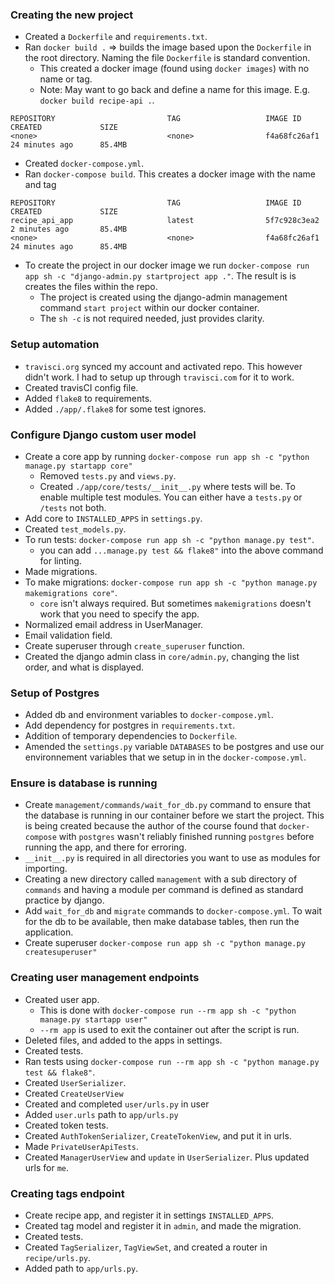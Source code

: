 ### Creating the new project
* Created a `Dockerfile` and `requirements.txt`.
* Ran `docker build .` => builds the image based upon the `Dockerfile` in the root directory. Naming the file `Dockerfile` is standard convention.
  * This created a docker image (found using `docker images`) with no name or tag.
  * Note: May want to go back and define a name for this image. E.g. `docker build recipe-api .`.
```
REPOSITORY                         TAG                   IMAGE ID            CREATED             SIZE
<none>                             <none>                f4a68fc26af1        24 minutes ago      85.4MB
```
* Created `docker-compose.yml`.
* Ran `docker-compose build`. This creates a docker image with the name and tag
```
REPOSITORY                         TAG                   IMAGE ID            CREATED             SIZE
recipe_api_app                     latest                5f7c928c3ea2        2 minutes ago       85.4MB
<none>                             <none>                f4a68fc26af1        24 minutes ago      85.4MB
```
* To create the project in our docker image we run `docker-compose run app sh -c "django-admin.py startproject app ."`. The result is is creates the files within the repo.
  * The project is created using the django-admin management command `start project` within our docker container.
  * The `sh -c` is not required needed, just provides clarity.

### Setup automation
* `travisci.org` synced my account and activated repo. This however didn't work. I had to setup up through `travisci.com` for it to work.
* Created travisCI config file.
* Added `flake8` to requirements.
* Added `./app/.flake8` for some test ignores.

### Configure Django custom user model
* Create a core app by running `docker-compose run app sh -c "python manage.py startapp core"`
  * Removed `tests.py` and `views.py`.
  * Created `./app/core/tests/__init__.py` where tests will be. To enable multiple test modules. You can either have a `tests.py` or `/tests` not both.
* Add core to `INSTALLED_APPS` in `settings.py`.
* Created `test_models.py`.
* To run tests: `docker-compose run app sh -c "python manage.py test"`.
  * you can add `...manage.py test && flake8"` into the above command for linting.
* Made migrations.
* To make migrations: `docker-compose run app sh -c "python manage.py makemigrations core"`.
  * `core` isn't always required. But sometimes `makemigrations` doesn't work that you need to specify the app.
* Normalized email address in UserManager.
* Email validation field.
* Create superuser through `create_superuser` function.
* Created the django admin class in `core/admin.py`, changing the list order, and what is displayed.

### Setup of Postgres
* Added db and environment variables to `docker-compose.yml`.
* Add dependency for postgres in `requirements.txt`.
* Addition of temporary dependencies to `Dockerfile`.
* Amended the `settings.py` variable `DATABASES` to be postgres and use our environnement variables that we setup in in the `docker-compose.yml`.

### Ensure is database is running
* Create `management/commands/wait_for_db.py` command to ensure that the database is running in our container before we start the project. This is being created because the author of the course found that `docker-compose` with `postgres` wasn't reliably finished running `postgres` before running the app, and there for erroring.
* `__init__.py` is required in all directories you want to use as modules for importing.
* Creating a new directory called `management` with a sub directory of `commands` and having a module per command is defined as standard practice by django.
* Add `wait_for_db` and `migrate` commands to `docker-compose.yml`. To wait for the db to be available, then make database tables, then run the application.
* Create superuser `docker-compose run app sh -c "python manage.py createsuperuser"`

### Creating user management endpoints
* Created user app.
  * This is done with `docker-compose run --rm app sh -c "python manage.py startapp user"`
  * `--rm app` is used to exit the container out after the script is run.
* Deleted files, and added to the apps in settings.
* Created tests.
* Ran tests using `docker-compose run --rm app sh -c "python manage.py test && flake8"`.
* Created `UserSerializer`.
* Created `CreateUserView`
* Created and completed `user/urls.py` in user
* Added `user.urls` path to `app/urls.py`
* Created token tests.
* Created `AuthTokenSerializer`, `CreateTokenView`, and put it in urls.
* Made `PrivateUserApiTests`.
* Created `ManagerUserView` and `update` in `UserSerializer`. Plus updated urls for `me`.

### Creating tags endpoint
* Create recipe app, and register it in settings `INSTALLED_APPS`.
* Created tag model and register it in `admin`, and made the migration.
* Created tests.
* Created `TagSerializer`, `TagViewSet`, and created a router in `recipe/urls.py`.
* Added path to `app/urls.py`.